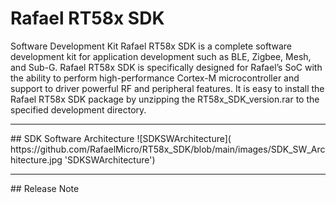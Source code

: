 # Rafael RT58x SDK

Software Development Kit
Rafael RT58x SDK is a complete software development kit for application development such as BLE, Zigbee, Mesh, and Sub-G.
Rafael RT58x SDK is specifically designed for Rafael’s SoC with the ability to perform high-performance Cortex-M microcontroller and support to driver powerful RF and peripheral features.
It is easy to install the Rafael RT58x SDK package by unzipping the RT58x_SDK_version.rar to the specified development directory.
<hr>
## SDK Software Architecture
![SDKSWArchitecture]( https://github.com/RafaelMicro/RT58x_SDK/blob/main/images/SDK_SW_Architecture.jpg 'SDKSWArchitecture')

<hr>
## Release Note


